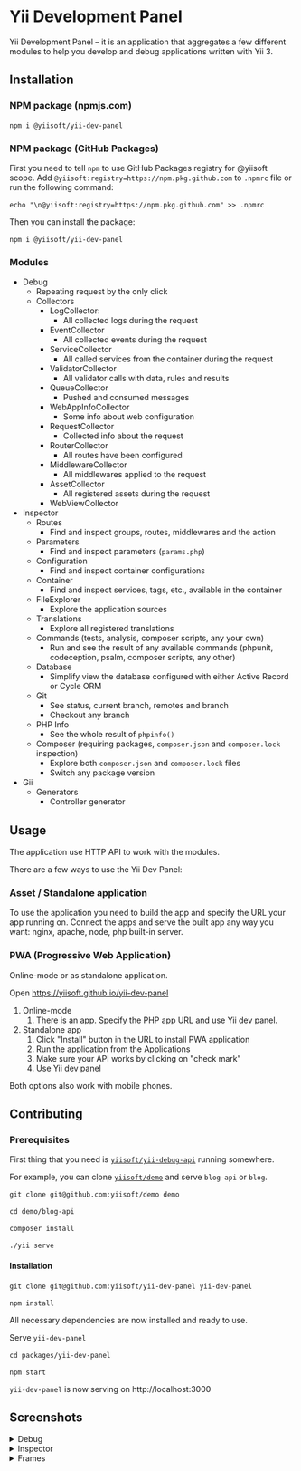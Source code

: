 # Yii Development Panel

Yii Development Panel – it is an application that aggregates a few different modules to help you develop and debug applications written with Yii 3.

## Installation

### NPM package (npmjs.com)

```shell
npm i @yiisoft/yii-dev-panel
```

### NPM package (GitHub Packages)

First you need to tell `npm` to use GitHub Packages registry for @yiisoft scope.
Add `@yiisoft:registry=https://npm.pkg.github.com` to `.npmrc` file or run the following command:
```shell
echo "\n@yiisoft:registry=https://npm.pkg.github.com" >> .npmrc
```

Then you can install the package:

```shell
npm i @yiisoft/yii-dev-panel
```

### Modules

- Debug
    - Repeating request by the only click
    - Collectors
        - LogCollector:
            - All collected logs during the request
        - EventCollector
            - All collected events during the request
        - ServiceCollector
            - All called services from the container during the request
        - ValidatorCollector
            - All validator calls with data, rules and results
        - QueueCollector
            - Pushed and consumed messages
        - WebAppInfoCollector
            - Some info about web configuration
        - RequestCollector
            - Collected info about the request
        - RouterCollector
            - All routes have been configured
        - MiddlewareCollector
            - All middlewares applied to the request
        - AssetCollector
            - All registered assets during the request
        - WebViewCollector
- Inspector
    - Routes
        - Find and inspect groups, routes, middlewares and the action
    - Parameters
        - Find and inspect parameters (`params.php`)
    - Configuration
        - Find and inspect container configurations
    - Container
        - Find and inspect services, tags, etc., available in the container
    - FileExplorer
        - Explore the application sources
    - Translations
        - Explore all registered translations
    - Commands (tests, analysis, composer scripts, any your own)
        - Run and see the result of any available commands (phpunit, codeception, psalm, composer scripts, any other)
    - Database
        - Simplify view the database configured with either Active Record or Cycle ORM
    - Git
        - See status, current branch, remotes and branch
        - Checkout any branch
    - PHP Info
        - See the whole result of `phpinfo()`
    - Composer (requiring packages, `composer.json` and `composer.lock` inspection)
        - Explore both `composer.json` and `composer.lock` files
        - Switch any package version
- Gii
    - Generators
        - Controller generator

## Usage

The application use HTTP API to work with the modules.

There are a few ways to use the Yii Dev Panel:

### Asset / Standalone application

To use the application you need to build the app and specify the URL your app running on.
Connect the apps and serve the built app any way you want: nginx, apache, node, php built-in server.

### PWA (Progressive Web Application)

Online-mode or as standalone application.

Open https://yiisoft.github.io/yii-dev-panel

1. Online-mode
    1. There is an app. Specify the PHP app URL and use Yii dev panel.
2. Standalone app
    1. Click "Install" button in the URL to install PWA application
    2. Run the application from the Applications
    3. Make sure your API works by clicking on "check mark"
    4. Use Yii dev panel

Both options also work with mobile phones.

## Contributing

### Prerequisites

First thing that you need is [`yiisoft/yii-debug-api`](https://github.com/yiisoft/yii-debug-api) running somewhere.

For example, you can clone [`yiisoft/demo`](https://github.com/yiisoft/demo) and serve `blog-api` or `blog`.

```shell
git clone git@github.com:yiisoft/demo demo
```

```shell
cd demo/blog-api
```

```shell
composer install
```

```shell
./yii serve
```

#### Installation

```shell
git clone git@github.com:yiisoft/yii-dev-panel yii-dev-panel
```
```shell
npm install
```

All necessary dependencies are now installed and ready to use. 

Serve `yii-dev-panel`

```shell
cd packages/yii-dev-panel
```
```shell
npm start
```

`yii-dev-panel` is now serving on http://localhost:3000

## Screenshots


<details>
  <summary>Debug</summary>
  <img src="docs/debug.collector.event.png" alt="image-description"/>
  <img src="docs/debug.collector.middleware.png" alt="image-description"/>
  <img src="docs/debug.collector.request.png" alt="image-description"/>
  <img src="docs/debug.collector.response.png" alt="image-description"/>
  <img src="docs/debug.collector.service.png" alt="image-description"/>
  <img src="docs/debug.logger.png" alt="image-description"/>
</details>

<details>
  <summary>Inspector</summary>
  <img src="docs/inspector.composer.png" alt="image-description"/>
  <img src="docs/inspector.definitions.png" alt="image-description"/>
  <img src="docs/inspector.events.png" alt="image-description"/>
  <img src="docs/inspector.files.png" alt="image-description"/>
  <img src="docs/inspector.git.png" alt="image-description"/>
  <img src="docs/inspector.parameters.png" alt="image-description"/>
  <img src="docs/inspector.php.png" alt="image-description"/>
  <img src="docs/inspector.router.png" alt="image-description"/>
  <img src="docs/inspector.router2.png" alt="image-description"/>
</details>
<details>
  <summary>Frames</summary>
  <img src="docs/frames.png" alt="image-description"/>
</details>
